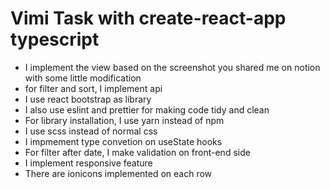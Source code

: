 # Vimi Task with create-react-app typescript

- I implement the view based on the screenshot you shared me on notion with some little modification
- for filter and sort, I implement api
- I use react bootstrap as library
- I also use eslint and prettier for making code tidy and clean
- For library installation, I use yarn instead of npm
- I use scss instead of normal css
- I impmement type convetion on useState hooks
- For filter after date, I make validation on front-end side
- I implement responsive feature
- There are ionicons implemented on each row
